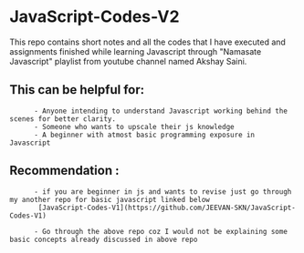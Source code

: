 # JavaScript-Codes-V2

This repo contains short notes and all the codes that I have executed and assignments finished while learning Javascript
through "Namasate Javascript" playlist from youtube channel named Akshay Saini.

## This can be helpful for: 
          - Anyone intending to understand Javascript working behind the scenes for better clarity.
          - Someone who wants to upscale their js knowledge 
          - A beginner with atmost basic programming exposure in Javascript
## Recommendation :
          - if you are beginner in js and wants to revise just go through my another repo for basic javascript linked below
           [JavaScript-Codes-V1](https://github.com/JEEVAN-SKN/JavaScript-Codes-V1)
    
          - Go through the above repo coz I would not be explaining some basic concepts already discussed in above repo
                                    
